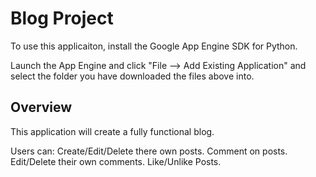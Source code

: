 # Blog Project #

To use this applicaiton, install the Google App Engine SDK for Python.

Launch the App Engine and click "File --> Add Existing Application" and select the folder you have downloaded the files above into.

## Overview ##

This application will create a fully functional blog.

Users can:
Create/Edit/Delete there own posts.
Comment on posts.
Edit/Delete their own comments.
Like/Unlike Posts.